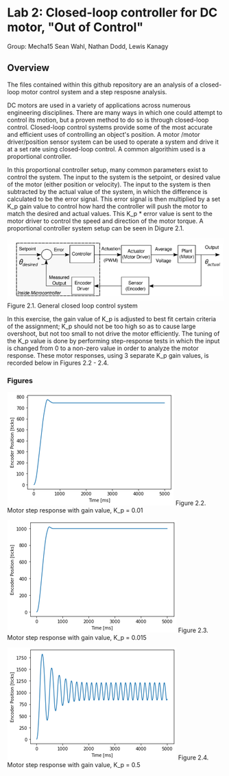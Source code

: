 # Lab 2: Closed-loop controller for DC motor, "Out of Control"

Group: Mecha15
Sean Wahl, Nathan Dodd, Lewis Kanagy

## Overview

The files contained within this github repository are an analysis of a closed-loop motor control system and a step resposne analysis.

DC motors are used in a variety of applications across numerous engineering disciplines. There are many ways in which one could attempt to control its motion, but
a proven method to do so is through closed-loop control. Closed-loop control systems provide some of the most accurate and efficient uses of controlling an object's position.
A motor /motor driver/position sensor system can be used to operate a system and drive it at a set rate using closed-loop control. A common algorithim used is a proportional controller. 

In this proportional controller setup, many common parameters exist to control the system. The input to the system is the setpoint, or desired value of the motor (either position or velocity). 
The input to the system is then subtracted by the actual value of the system, in which the difference is calculated to be the error signal. This error signal is then multiplied by a set
K_p gain value to control how hard the controller will push the motor to match the desired and actual values. This K_p * error value is sent to the motor driver to control the speed and 
direction of the motor torque. A proportional controller system setup can be seen in Digure 2.1.

![Alt text, alt right, alt left](CL_control_diagram.png)
Figure 2.1. General closed loop control system 

In this exercise, the gain value of K_p is adjusted to best fit certain criteria of the assignment; K_p should not be too high so as to cause large overshoot, but not too small to not 
drive the motor efficiently. The tuning of the K_p value is done by performing step-response tests in which the input is changed from 0 to a non-zero value in order to analyze the motor
response. These motor responses, using 3 separate K_p gain values, is recorded below in Figures 2.2 - 2.4.


### Figures

![Alt text, alt right, alt left](0.01_k.png)
Figure 2.2. Motor step response with gain value, K_p = 0.01

![Alt text, alt right, alt left](0.015_k.png)
Figure 2.3. Motor step response with gain value, K_p = 0.015

![Alt text, alt right, alt left](0.5_k.png)
Figure 2.4. Motor step response with gain value, K_p = 0.5
